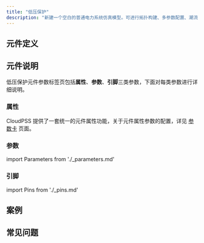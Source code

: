 ```yaml
---
title: "低压保护"
description: "新建一个空白的普通电力系统仿真模型。可进行拓扑构建、多参数配置、潮流计算、电磁暂态仿真、移频电磁暂态仿真计算及结果输出。"
---
```


## 元件定义

## 元件说明

低压保护元件参数标签页包括**属性**、**参数**、**引脚**三类参数，下面对每类参数进行详细说明。

### 属性

CloudPSS 提供了一套统一的元件属性功能，关于元件属性参数的配置，详见 [参数卡](docs/documents/software/10-xstudio/20-simstudio/40-workbench/20-function-zone/30-design-tab/30-param-panel/index.md) 页面。

### 参数

import Parameters from './_parameters.md'

<Parameters/>

### 引脚

import Pins from './_pins.md'

<Pins/>

## 案例

## 常见问题

